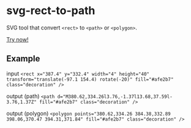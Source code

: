 # svg-rect-to-path
SVG tool that convert `<rect>` to `<path>` or `<polygon>`.

[Try now!](https://kurachiweb.github.io/svg-rect-to-path/)

## Example
input
```<rect x="387.4" y="332.4" width="4" height="40" transform="translate(-97.1 154.4) rotate(-20)" fill="#afe2b7" class="decoration" />```

output (path)
```<path d="M380.62,334.26l3.76,-1.37l13.68,37.59l-3.76,1.37Z" fill="#afe2b7" class="decoration" />```

output (polygon)
```<polygon points="380.62,334.26 384.38,332.89 398.06,370.47 394.31,371.84" fill="#afe2b7" class="decoration" />```